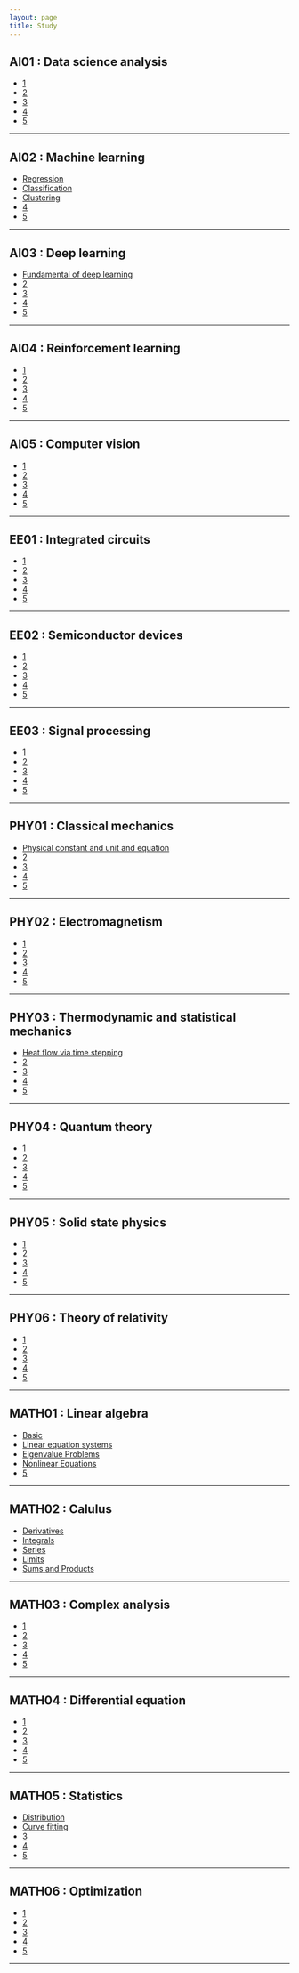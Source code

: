 ```yaml
---
layout: page
title: Study
---
```


## AI01 : Data science analysis

- <a href='https://userdyk-github.github.io/ai01/AI01-.html'>1</a>
- <a href='https://userdyk-github.github.io/ai01/AI01-.html'>2</a>
- <a href='https://userdyk-github.github.io/ai01/AI01-.html'>3</a>
- <a href='https://userdyk-github.github.io/ai01/AI01-.html'>4</a>
- <a href='https://userdyk-github.github.io/ai01/AI01-.html'>5</a>

---

## AI02 : Machine learning

- <a href='https://userdyk-github.github.io/ai02/AI02-Regression.html'>Regression</a>
- <a href='https://userdyk-github.github.io/ai02/AI02-Classification.html'>Classification</a>
- <a href='https://userdyk-github.github.io/ai02/AI02-Clustering.html'>Clustering</a>
- <a href='https://userdyk-github.github.io/ai02/AI02-.html'>4</a>
- <a href='https://userdyk-github.github.io/ai02/AI02-.html'>5</a>

---


## AI03 : Deep learning

- <a href='https://userdyk-github.github.io/ai03/AI03-Fundamental-of-deep-learning.html'>Fundamental of deep learning</a>
- <a href='https://userdyk-github.github.io/ai03/AI03-.html'>2</a>
- <a href='https://userdyk-github.github.io/ai03/AI03-.html'>3</a>
- <a href='https://userdyk-github.github.io/ai03/AI03-.html'>4</a>
- <a href='https://userdyk-github.github.io/ai03/AI03-.html'>5</a>

---

## AI04 : Reinforcement learning

- <a href='https://userdyk-github.github.io/ai04/AI04-.html'>1</a>
- <a href='https://userdyk-github.github.io/ai04/AI04-.html'>2</a>
- <a href='https://userdyk-github.github.io/ai04/AI04-.html'>3</a>
- <a href='https://userdyk-github.github.io/ai04/AI04-.html'>4</a>
- <a href='https://userdyk-github.github.io/ai04/AI04-.html'>5</a>

---

## AI05 : Computer vision

- <a href='https://userdyk-github.github.io/ai05/AI05-.html'>1</a>
- <a href='https://userdyk-github.github.io/ai05/AI05-.html'>2</a>
- <a href='https://userdyk-github.github.io/ai05/AI05-.html'>3</a>
- <a href='https://userdyk-github.github.io/ai05/AI05-.html'>4</a>
- <a href='https://userdyk-github.github.io/ai05/AI05-.html'>5</a>

---

## EE01 : Integrated circuits

- <a href='https://userdyk-github.github.io/ee01/EE01-.html'>1</a>
- <a href='https://userdyk-github.github.io/ee01/EE01-.html'>2</a>
- <a href='https://userdyk-github.github.io/ee01/EE01-.html'>3</a>
- <a href='https://userdyk-github.github.io/ee01/EE01-.html'>4</a>
- <a href='https://userdyk-github.github.io/ee01/EE01-.html'>5</a>

---

## EE02 : Semiconductor devices

- <a href='https://userdyk-github.github.io/ee02/EE02-.html'>1</a>
- <a href='https://userdyk-github.github.io/ee02/EE02-.html'>2</a>
- <a href='https://userdyk-github.github.io/ee02/EE02-.html'>3</a>
- <a href='https://userdyk-github.github.io/ee02/EE02-.html'>4</a>
- <a href='https://userdyk-github.github.io/ee02/EE02-.html'>5</a>

---

## EE03 : Signal processing

- <a href='https://userdyk-github.github.io/ee03/EE03-.html'>1</a>
- <a href='https://userdyk-github.github.io/ee03/EE03-.html'>2</a>
- <a href='https://userdyk-github.github.io/ee03/EE03-.html'>3</a>
- <a href='https://userdyk-github.github.io/ee03/EE03-.html'>4</a>
- <a href='https://userdyk-github.github.io/ee03/EE03-.html'>5</a>

---

## PHY01 : Classical mechanics

- <a href='https://userdyk-github.github.io/phy01/PHY01-Physical-constant-and-unit-and-equation.html'>Physical constant and unit and equation</a>
- <a href='https://userdyk-github.github.io/phy01/PHY01-.html'>2</a>
- <a href='https://userdyk-github.github.io/phy01/PHY01-.html'>3</a>
- <a href='https://userdyk-github.github.io/phy01/PHY01-.html'>4</a>
- <a href='https://userdyk-github.github.io/phy01/PHY01-.html'>5</a>

---

## PHY02 : Electromagnetism

- <a href='https://userdyk-github.github.io/phy02/PHY02-.html'>1</a>
- <a href='https://userdyk-github.github.io/phy02/PHY02-.html'>2</a>
- <a href='https://userdyk-github.github.io/phy02/PHY02-.html'>3</a>
- <a href='https://userdyk-github.github.io/phy02/PHY02-.html'>4</a>
- <a href='https://userdyk-github.github.io/phy02/PHY02-.html'>5</a>

---

## PHY03 : Thermodynamic and statistical mechanics

- <a href='https://userdyk-github.github.io/phy03/PHY03-Heat-flow-via-time-stepping.html'>Heat flow via time stepping</a>
- <a href='https://userdyk-github.github.io/phy03/PHY03-.html'>2</a>
- <a href='https://userdyk-github.github.io/phy03/PHY03-.html'>3</a>
- <a href='https://userdyk-github.github.io/phy03/PHY03-.html'>4</a>
- <a href='https://userdyk-github.github.io/phy03/PHY03-.html'>5</a>

---

## PHY04 : Quantum theory

- <a href='https://userdyk-github.github.io/phy04/PHY04-.html'>1</a>
- <a href='https://userdyk-github.github.io/phy04/PHY04-.html'>2</a>
- <a href='https://userdyk-github.github.io/phy04/PHY04-.html'>3</a>
- <a href='https://userdyk-github.github.io/phy04/PHY04-.html'>4</a>
- <a href='https://userdyk-github.github.io/phy04/PHY04-.html'>5</a>

---

## PHY05 : Solid state physics

- <a href='https://userdyk-github.github.io/phy05/PHY05-.html'>1</a>
- <a href='https://userdyk-github.github.io/phy05/PHY05-.html'>2</a>
- <a href='https://userdyk-github.github.io/phy05/PHY05-.html'>3</a>
- <a href='https://userdyk-github.github.io/phy05/PHY05-.html'>4</a>
- <a href='https://userdyk-github.github.io/phy05/PHY05-.html'>5</a>

---

## PHY06 : Theory of relativity

- <a href='https://userdyk-github.github.io/phy06/PHY06-.html'>1</a>
- <a href='https://userdyk-github.github.io/phy06/PHY06-.html'>2</a>
- <a href='https://userdyk-github.github.io/phy06/PHY06-.html'>3</a>
- <a href='https://userdyk-github.github.io/phy06/PHY06-.html'>4</a>
- <a href='https://userdyk-github.github.io/phy06/PHY06-.html'>5</a>

---

## MATH01 : Linear algebra

- <a href='https://userdyk-github.github.io/math01/MATH01-.html'>Basic</a>
- <a href='https://userdyk-github.github.io/math01/MATH01-Linear-equation-systems.html'>Linear equation systems</a>
- <a href='https://userdyk-github.github.io/math01/MATH01-Eigenvalue-problems.html'>Eigenvalue Problems</a>
- <a href='https://userdyk-github.github.io/math01/MATH01-Nonlinear-equations.html'>Nonlinear Equations</a>
- <a href='https://userdyk-github.github.io/math01/MATH01-.html'>5</a>

---

## MATH02 : Calulus

- <a href='https://userdyk-github.github.io/math02/MATH02-.html'>Derivatives</a>
- <a href='https://userdyk-github.github.io/math02/MATH02-.html'>Integrals</a>
- <a href='https://userdyk-github.github.io/math02/MATH02-.html'>Series</a>
- <a href='https://userdyk-github.github.io/math02/MATH02-.html'>Limits</a>
- <a href='https://userdyk-github.github.io/math02/MATH02-.html'>Sums and Products</a>

---

## MATH03 : Complex analysis

- <a href='https://userdyk-github.github.io/math03/MATH03-.html'>1</a>
- <a href='https://userdyk-github.github.io/math03/MATH03-.html'>2</a>
- <a href='https://userdyk-github.github.io/math03/MATH03-.html'>3</a>
- <a href='https://userdyk-github.github.io/math03/MATH03-.html'>4</a>
- <a href='https://userdyk-github.github.io/math03/MATH03-.html'>5</a>

---

## MATH04 : Differential equation

- <a href='https://userdyk-github.github.io/math04/MATH04-.html'>1</a>
- <a href='https://userdyk-github.github.io/math04/MATH04-.html'>2</a>
- <a href='https://userdyk-github.github.io/math04/MATH04-.html'>3</a>
- <a href='https://userdyk-github.github.io/math04/MATH04-.html'>4</a>
- <a href='https://userdyk-github.github.io/math04/MATH04-.html'>5</a>


---

## MATH05 : Statistics

- <a href='https://userdyk-github.github.io/math05/MATH05-Distribution.html'>Distribution</a>
- <a href='https://userdyk-github.github.io/math05/MATH05-Curve-fitting.html'>Curve fitting</a>
- <a href='https://userdyk-github.github.io/math05/MATH05-.html'>3</a>
- <a href='https://userdyk-github.github.io/math05/MATH05-.html'>4</a>
- <a href='https://userdyk-github.github.io/math05/MATH05-.html'>5</a>


---

## MATH06 : Optimization

- <a href='https://userdyk-github.github.io/math06/MATH06-.html'>1</a>
- <a href='https://userdyk-github.github.io/math06/MATH06-.html'>2</a>
- <a href='https://userdyk-github.github.io/math06/MATH06-.html'>3</a>
- <a href='https://userdyk-github.github.io/math06/MATH06-.html'>4</a>
- <a href='https://userdyk-github.github.io/math06/MATH06-.html'>5</a>


---
